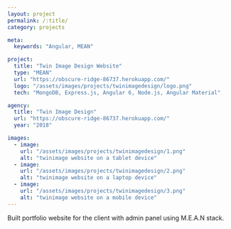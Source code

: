 ```yaml
---
layout: project
permalink: /:title/
category: projects

meta:
  keywords: "Angular, MEAN"

project:
  title: "Twin Image Design Website"
  type: "MEAN"
  url: "https://obscure-ridge-86737.herokuapp.com/"
  logo: "/assets/images/projects/twinimagedesign/logo.png"
  tech: "MongoDB, Express.js, Angular 6, Node.js, Angular Material"

agency:
  title: "Twin Image Design"
  url: "https://obscure-ridge-86737.herokuapp.com/"
  year: "2018"

images:
  - image:
    url: "/assets/images/projects/twinimagedesign/1.png"
    alt: "twinimage website on a tablet device"
  - image:
    url: "/assets/images/projects/twinimagedesign/2.png"
    alt: "twinimage website on a laptop device"
  - image:
    url: "/assets/images/projects/twinimagedesign/3.png"
    alt: "twinimage website on a mobile device"
---
```

<p>Built portfolio website for the client with admin panel using M.E.A.N stack.</p>
